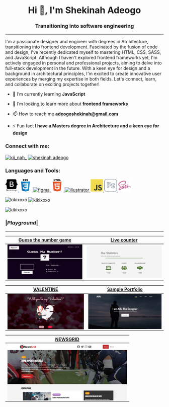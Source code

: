 <h1 align="center">Hi 👋, I'm Shekinah Adeogo</h1>
<h3 align="center">Transitioning into software engineering</h3>


---

I'm a passionate designer and engineer with degrees in Architecture, transitioning into frontend development. Fascinated by the fusion of code and design, I've recently dedicated myself to mastering HTML, CSS, SASS, and JavaScript. Although I haven't explored frontend frameworks yet, I'm actively engaged in personal and professional projects, aiming to delve into full-stack development in the future. With a keen eye for design and a background in architectural principles, I'm excited to create innovative user experiences by merging my expertise in both fields. Let's connect, learn, and collaborate on exciting projects together!


- 🌱 I’m currently learning **JavaScript**

- 👯 I’m looking to learn more about **frontend frameworks**

- 📫 How to reach me **adeogoshekinah@gmail.com**

- ⚡ Fun fact **I have a Masters degree in Architecture and a keen eye for design**

<h3 align="left">Connect with me:</h3>
<p align="left">
<a href="https://twitter.com/kii_nah_" target="blank"><img align="center" src="https://raw.githubusercontent.com/rahuldkjain/github-profile-readme-generator/master/src/images/icons/Social/twitter.svg" alt="kii_nah_" height="30" width="40" /></a>
<a href="https://linkedin.com/in/shekinah adeogo" target="blank"><img align="center" src="https://raw.githubusercontent.com/rahuldkjain/github-profile-readme-generator/master/src/images/icons/Social/linked-in-alt.svg" alt="shekinah adeogo" height="30" width="40" /></a>
</p>

<h3 align="left">Languages and Tools:</h3>
<p align="left"> <a href="https://getbootstrap.com" target="_blank" rel="noreferrer"> <img src="https://raw.githubusercontent.com/devicons/devicon/master/icons/bootstrap/bootstrap-plain-wordmark.svg" alt="bootstrap" width="40" height="40"/> </a> <a href="https://www.w3schools.com/css/" target="_blank" rel="noreferrer"> <img src="https://raw.githubusercontent.com/devicons/devicon/master/icons/css3/css3-original-wordmark.svg" alt="css3" width="40" height="40"/> </a> <a href="https://www.figma.com/" target="_blank" rel="noreferrer"> <img src="https://www.vectorlogo.zone/logos/figma/figma-icon.svg" alt="figma" width="40" height="40"/> </a> <a href="https://www.w3.org/html/" target="_blank" rel="noreferrer"> <img src="https://raw.githubusercontent.com/devicons/devicon/master/icons/html5/html5-original-wordmark.svg" alt="html5" width="40" height="40"/> </a>
<a href="https://www.adobe.com/in/products/illustrator.html" target="_blank" rel="noreferrer"> <img src="https://www.vectorlogo.zone/logos/adobe_illustrator/adobe_illustrator-icon.svg" alt="illustrator" width="40" height="40"/> </a> <a href="https://developer.mozilla.org/en-US/docs/Web/JavaScript" target="_blank" rel="noreferrer"> <img src="https://raw.githubusercontent.com/devicons/devicon/master/icons/javascript/javascript-original.svg" alt="javascript" width="40" height="40"/> </a> <a href="https://www.photoshop.com/en" target="_blank" rel="noreferrer"> <img src="https://raw.githubusercontent.com/devicons/devicon/master/icons/photoshop/photoshop-line.svg" alt="photoshop" width="40" height="40"/> </a> <a href="https://sass-lang.com" target="_blank" rel="noreferrer"> <img src="https://raw.githubusercontent.com/devicons/devicon/master/icons/sass/sass-original.svg" alt="sass" width="40" height="40"/> </a> </p>

<p><img align="left" src="https://github-readme-stats.vercel.app/api/top-langs?username=kikixoxo&show_icons=true&locale=en&layout=compact" alt="kikixoxo" /></p>

<p>&nbsp;<img align="center" src="https://github-readme-stats.vercel.app/api?username=kikixoxo&show_icons=true&locale=en" alt="kikixoxo" /></p>

<p align="left"> <img src="https://komarev.com/ghpvc/?username=kikixoxo&label=Profile%20views&color=0e75b6&style=flat" alt="kikixoxo" /> </p>

### |*Playground*| 
------------------------
| <a href="https://num-guessing-game1.netlify.app/"> Guess the number game </a> | <a href="https://live-counter.netlify.app/">Live counter </a> |
|-- | -- |
| <img  align="left"  width="380px" src="https://github.com/KikiXoxo/guess-the-number/blob/main/preview.png"/> |  <img  align="left"  width="380px" src="https://github.com/KikiXoxo/live-counter/blob/main/preview.png"/> |

| <a href="https://will-u-be-my-val.netlify.app/">VALENTINE </a> |  <a href="https://brave-yonath-60b8f4.netlify.app/"> Sample Portfolio </a> |
|-- | -- |
| <img  align="left"  width="380px" src="https://github.com/KikiXoxo/valentine/blob/main/preview.png"/> |  <img  align="left"  width="380px" src="https://github.com/KikiXoxo/Portfolio/blob/main/preview.png"/> |

| <a href="https://unruffled-hodgkin-67caaa.netlify.app/"> NEWSGRID </a> |  
|-- |
| <img  align="left"  width="380px" src="https://github.com/KikiXoxo/NewsGridsite/blob/main/preview.png"/> |  <img  align="left"  width="380px" src="https://github.com/KikiXoxo/valentine/blob/main/preview.png"/> |
